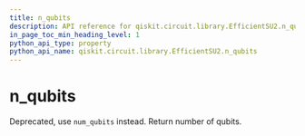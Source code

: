 ```yaml
---
title: n_qubits
description: API reference for qiskit.circuit.library.EfficientSU2.n_qubits
in_page_toc_min_heading_level: 1
python_api_type: property
python_api_name: qiskit.circuit.library.EfficientSU2.n_qubits
---
```


# n\_qubits

Deprecated, use `num_qubits` instead. Return number of qubits.

